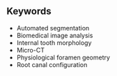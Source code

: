## Keywords

- Automated segmentation
- Biomedical image analysis
- Internal tooth morphology
- Micro-CT
- Physiological foramen geometry
- Root canal configuration

